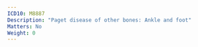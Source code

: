 ```yaml
---
ICD10: M8887
Description: "Paget disease of other bones: Ankle and foot"
Matters: No
Weight: 0
---
```


